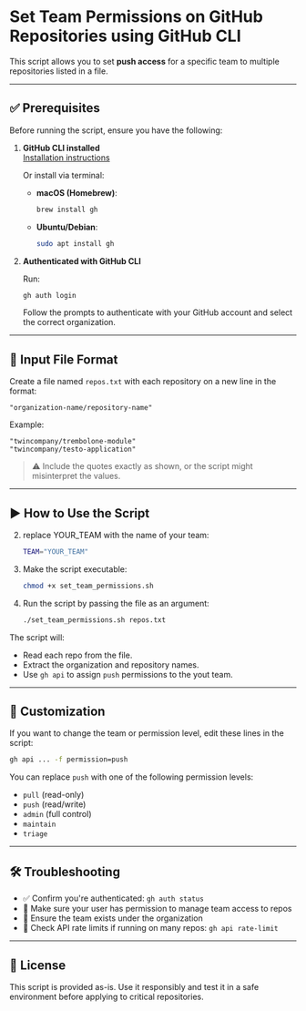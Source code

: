 # Set Team Permissions on GitHub Repositories using GitHub CLI

This script allows you to set **push access** for a specific team to multiple repositories listed in a file.

---

## ✅ Prerequisites

Before running the script, ensure you have the following:

1. **GitHub CLI installed**  
   [Installation instructions](https://cli.github.com/manual/installation)

   Or install via terminal:

   - **macOS (Homebrew)**:
     ```bash
     brew install gh
     ```

   - **Ubuntu/Debian**:
     ```bash
     sudo apt install gh
     ```

2. **Authenticated with GitHub CLI**

   Run:
   ```bash
   gh auth login
   ```

   Follow the prompts to authenticate with your GitHub account and select the correct organization.

---

## 📁 Input File Format

Create a file named `repos.txt` with each repository on a new line in the format:

```
"organization-name/repository-name"
```

Example:
```
"twincompany/trembolone-module"
"twincompany/testo-application"
```

> ⚠️ Include the quotes exactly as shown, or the script might misinterpret the values.

---

## ▶️ How to Use the Script

2. replace YOUR_TEAM with the name of your team:

   ```bash
   TEAM="YOUR_TEAM"
   ```

1. Make the script executable:

   ```bash
   chmod +x set_team_permissions.sh
   ```

2. Run the script by passing the file as an argument:

   ```bash
   ./set_team_permissions.sh repos.txt
   ```

The script will:

- Read each repo from the file.
- Extract the organization and repository names.
- Use `gh api` to assign `push` permissions to the yout team.

---

## 🧠 Customization

If you want to change the team or permission level, edit these lines in the script:

```bash
gh api ... -f permission=push
```

You can replace `push` with one of the following permission levels:

- `pull` (read-only)
- `push` (read/write)
- `admin` (full control)
- `maintain`
- `triage`

---

## 🛠 Troubleshooting

- ✅ Confirm you're authenticated: `gh auth status`
- 🔐 Make sure your user has permission to manage team access to repos
- 👥 Ensure the team exists under the organization
- 🧾 Check API rate limits if running on many repos: `gh api rate-limit`

---

## 📄 License

This script is provided as-is. Use it responsibly and test it in a safe environment before applying to critical repositories.